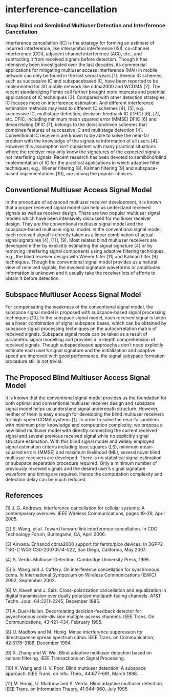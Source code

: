 # interference-cancellation
### Snap Blind and Semiblind Multiuser Detection and Interference Cancellation

Interference cancellation (IC) is the strategy for forming an estimate of incurred interference, like intersymbol interference (ISI), co-channel interference (CCI), adjacent channel
interference (ACI), etc., and subtracting it from received signals before detection. Though it has intensively been investigated over the last decades, its commercial applications
for mitigating multiuser access interference (MAI) in mobile network can only be found in the last serval years [1]. Several IC schemes, such as successive IC and subspacebased IC, have been reported to be implemented for 3G
mobile network like cdma2000 and WCDMA [2]. The recent standardizing Femto cell further brought more interests and potential applications of IC techniques [3]. Compared with
other detection strategies, IC focuses more on interference estimation. And different interference estimation methods may lead to different IC schemes [4], [5], e.g. successive IC,
multistage detection, decision-feedback IC (DFIC) [6], [7], etc. DFIC, including minimum mean squared error (MMSE) DFIC [6] and decorrelating DFIC [7], belongs to the decisiondriven schemes that combines features of successive IC and
multistage detection [4]. Conventional IC receivers are known to be able to solve the near-far problem with the knowledge of the signature information of all users [4]. However this
assumption isn’t consistent with many practical situations where the receiver may only know the signatures of the expected signals not interfering signals. Recent research has
been devoted to semiblind/blind implementation of IC for the practical applications in which adaptive filter techniques, e.g., Wiener filtering [8], Kalman filtering [9] and subspace-based
implementations [10], are among the popular choices.


## Conventional Multiuser Access Signal Model
In the procedure of advanced multiuser receiver development, it is known that a proper received signal model can help us understand received signals as well
as receiver design. There are two popular multiuser signal models which have been intensively discussed for multiuser receiver design. They are the conventional multiuser signal model and the subspace-based multiuser
signal model. In the conventional signal model, each received signal is directly taken as a linear combination of actual signal signatures [4], [11], [9]. Most related blind multiuser receivers are developed either by explicitly estimating the signal signature [4] or by removing
interfering signal components using adaptive filtering techniques, e.g., the blind receiver design with Wiener filter [11] and Kalman filter [9] techniques. Though the
conventional signal model provides us a natural view of received signals, the involved signature waveforms or amplitudes information is unknown and it usually take
the receiver lots of efforts to obtain it before detection. 

## Subspace Multiuser Access Signal Model
For compensating the weakness of the conventional signal model, the subspace signal model is proposed with subspace-based signal processing techniques [10]. In the subspace signal model, each received signal is taken as a linear combination of signal subspace bases, which can be obtained by subspace signal processing techniques on the autocorrelation matrix of received signals. Subspace signal mode can be taken as a result of parametric signal modelling and provides a in-depth comprehension of received signals. Though subspacebased approaches don’t need explicitly estimate each user’s signal signature and the initialization and adaptive speed are improved with good performance, the signal subspace formation procedure still is not trivial.

## The Proposed Blind Multiuser Access Signal Model
It is known that the conventional signal model provides us the foundation for both optimal and conventional multiuser receiver design and subspace signal model helps us understand signal underneath structure. However, neither of them is easy enough for developing the blind multiuser receivers for high-speed CDMA systems [1]. In order to solve the near-far problem with minimum prior knowledge and computation complexity, we propose a new blind multiuser model with directly connecting the current received signal and several previous received signal while no explicitly signal structure estimation. With this blind signal model and widely employed signal estimation criteria including least squares (LS), minimum mean-squared errors (MMSE) and maximum likelihood (ML), several novel blind multiuser receivers are developed. There is no statistical signal estimation or subspace separation procedure required. Only a minimum number of previously received signals and the desired user’s signal signature waveform and
timing are required. Hence the computation complexity and detection delay can be much reduced.

## References
[1] J. G. Andrews. Interference cancellation for cellular systems: A contemporary overview. IEEE Wireless Communications, pages 19–29, April 2005.

[2] S. Wang, et al. Toward forward link interference cancellation. In CDG Technology Forum, Burlingame, CA, April 2006.

[3] Airvana. Enhancd cdma2000 support for femto/pico devices. In 3GPP2 TSG-C WG3 C30-20070514-022, San Diego, California, May 2007.

[4] S. Verdu. Multiuser Detection. Cambridge University Press, 1998. 

[5] S. Wang and J. Caffery. On interference cancellation for synchronous cdma. In International Symposium on Wireless Communications (ISWC) 2002, September 2002.

[6] M. Kaveh and J. Salz. Cross-polarization cancellation and equalization in digital transmission over dually polarized multipath fading channels. AT&T Techn. Jour., 64:2211–2245, December 1985.

[7] A. Duel-Hallen. Decorrelating decision-feedback detector for asynchronous code-division multiple-access channels. IEEE Trans. On Communications, 43:421–434, February 1995.

[8] U. Madhow and M. Honig. Mmse interference suppression for directsquence spread spectrum cdma. IEEE Trans. on Communication, 42:3178–3188, December 1994.

[9] X. Zhang and W. Wei. Blind adaptive multiuser detection based on kalman filtering. IEEE Transactions on Signal Processing.

[10] X. Wang and H. V. Poor. Blind multiuser detection: A subspace approach. IEEE Trans. on Info. Theo., 44:677–691, March 1998.

[11] M. Honig, U. Madhow and S. Verdu. Blind adaptive multiuser detection. IEEE Trans. on Information Theory, 41:944–960, July 1995
